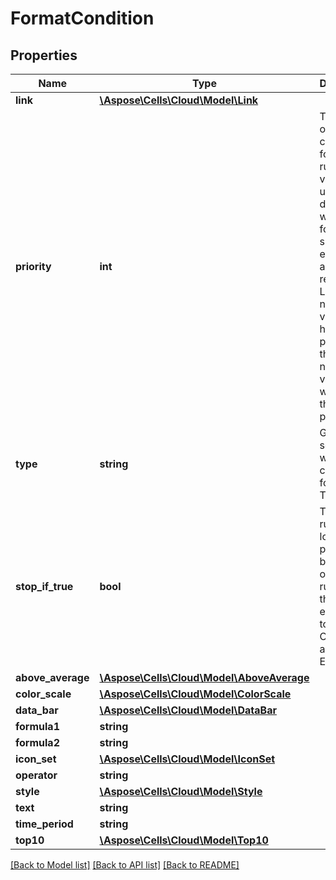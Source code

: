 # FormatCondition

## Properties
Name | Type | Description | Notes
------------ | ------------- | ------------- | -------------
**link** | [**\Aspose\Cells\Cloud\Model\Link**](Link.md) |  | [optional] 
**priority** | **int** | The priority of this conditional formatting rule. This value is used to determine     which format should be evaluated and rendered. Lower numeric values are higher     priority than higher numeric values, where &#39;1&#39; is the highest priority. | [optional] 
**type** | **string** | Gets and sets whether the conditional format Type. | [optional] 
**stop_if_true** | **bool** | True, no rules with lower priority may be applied over this rule, when this     rule evaluates to true.  Only applies for Excel 2007; | [optional] 
**above_average** | [**\Aspose\Cells\Cloud\Model\AboveAverage**](AboveAverage.md) |  | [optional] 
**color_scale** | [**\Aspose\Cells\Cloud\Model\ColorScale**](ColorScale.md) |  | [optional] 
**data_bar** | [**\Aspose\Cells\Cloud\Model\DataBar**](DataBar.md) |  | [optional] 
**formula1** | **string** |  | [optional] 
**formula2** | **string** |  | [optional] 
**icon_set** | [**\Aspose\Cells\Cloud\Model\IconSet**](IconSet.md) |  | [optional] 
**operator** | **string** |  | [optional] 
**style** | [**\Aspose\Cells\Cloud\Model\Style**](Style.md) |  | [optional] 
**text** | **string** |  | [optional] 
**time_period** | **string** |  | [optional] 
**top10** | [**\Aspose\Cells\Cloud\Model\Top10**](Top10.md) |  | [optional] 

[[Back to Model list]](../README.md#documentation-for-models) [[Back to API list]](../README.md#documentation-for-api-endpoints) [[Back to README]](../README.md)


